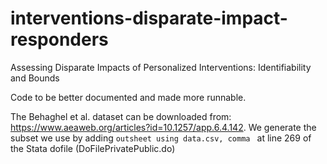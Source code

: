 # interventions-disparate-impact-responders
Assessing Disparate Impacts of Personalized Interventions: Identifiability and Bounds


Code to be better documented and made more runnable. 


The Behaghel et al. dataset can be downloaded from: https://www.aeaweb.org/articles?id=10.1257/app.6.4.142. We generate the subset we use by adding ```outsheet using data.csv, comma ``` at line 269 of the Stata dofile (DoFilePrivatePublic.do)

